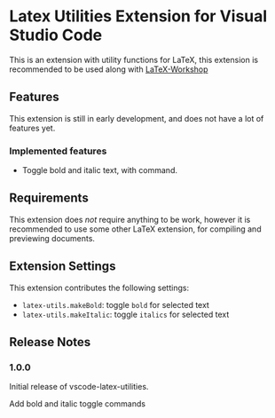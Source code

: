 # Latex Utilities Extension for Visual Studio Code

This is an extension with utility functions for LaTeX,
this extension is recommended to be used along with [LaTeX-Workshop](https://marketplace.visualstudio.com/items?itemName=James-Yu.latex-workshop)

## Features

This extension is still in early development, and does not have a lot of features yet.

### Implemented features

- Toggle bold and italic text, with command.

## Requirements

This extension does _not_ require anything to be work,
however it is recommended to use some other LaTeX extension, for compiling and previewing documents.

## Extension Settings

This extension contributes the following settings:

* `latex-utils.makeBold`: toggle `bold` for selected text
* `latex-utils.makeItalic`: toggle `italics` for selected text

## Release Notes

### 1.0.0

Initial release of vscode-latex-utilities.

Add bold and italic toggle commands

